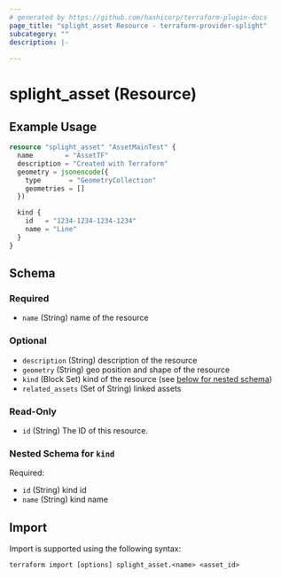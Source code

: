 ```yaml
---
# generated by https://github.com/hashicorp/terraform-plugin-docs
page_title: "splight_asset Resource - terraform-provider-splight"
subcategory: ""
description: |-
  
---
```


# splight_asset (Resource)



## Example Usage

```terraform
resource "splight_asset" "AssetMainTest" {
  name        = "AssetTF"
  description = "Created with Terraform"
  geometry = jsonencode({
    type       = "GeometryCollection"
    geometries = []
  })

  kind {
    id   = "1234-1234-1234-1234"
    name = "Line"
  }
}
```

<!-- schema generated by tfplugindocs -->
## Schema

### Required

- `name` (String) name of the resource

### Optional

- `description` (String) description of the resource
- `geometry` (String) geo position and shape of the resource
- `kind` (Block Set) kind of the resource (see [below for nested schema](#nestedblock--kind))
- `related_assets` (Set of String) linked assets

### Read-Only

- `id` (String) The ID of this resource.

<a id="nestedblock--kind"></a>
### Nested Schema for `kind`

Required:

- `id` (String) kind id
- `name` (String) kind name

## Import

Import is supported using the following syntax:

```shell
terraform import [options] splight_asset.<name> <asset_id>
```
